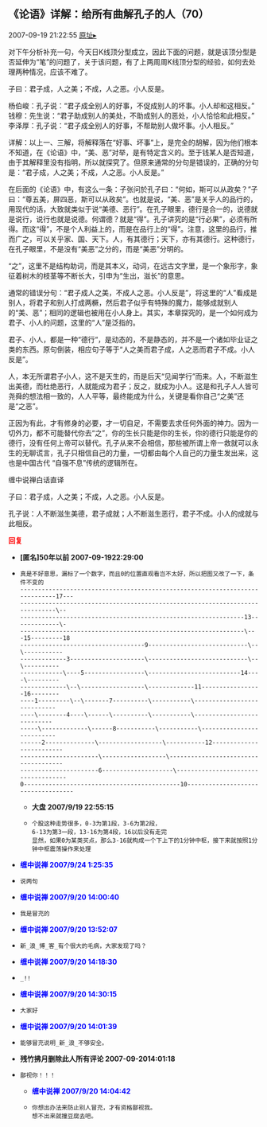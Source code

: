 ## 《论语》详解：给所有曲解孔子的人（70）
2007-09-19 21:22:55
[原址▸](http://www.fxgan.com/chan_time/2007_07_12/719.htm)



 对下午分析补充一句，今天日K线顶分型成立，因此下面的问题，就是该顶分型是否延伸为“笔”的问题了，关于该问题，有了上两周周K线顶分型的经验，如何去处理两种情况，应该不难了。


 


 子曰：君子成，人之美；不成，人之恶。小人反是。


杨伯峻：孔子说：“君子成全别人的好事，不促成别人的坏事。小人却和这相反。”
钱穆：先生说：“君子助成别人的美处，不助成别人的恶处，小人恰恰和此相反。”
李泽厚：孔子说：“君子成全别人的好事，不帮助别人做坏事。小人相反。”

详解：以上一、三解，将解释落在“好事、坏事”上，是完全的胡解，因为他们根本不知道，在《论语》中，“美、恶”对举，是有特定含义的。至于钱某人是否知道，由于其解释里没有指明，所以就探究了。但原来通常的分句是错误的，正确的分句是：“君子成，人之美；不成，人之恶。小人反是。”

在后面的《论语》中，有这么一条：子张问於孔子曰：“何如，斯可以从政矣？”子曰：“尊五美，屏四恶，斯可以从政矣”。也就是说，“美、恶”是关乎人的品行的，用现代的话，大致就类似于说“美德、恶行”。在孔子眼里，德行是合一的，说德就是说行，说行也就是说德。何谓德？就是“得”。孔子讲究的是“行必果”，必须有所得。而这“得”，不是个人利益上的，而是在品行上的“得”。注意，这里的品行，推而广之，可以关乎家、国、天下。人，有其德行；天下，亦有其德行。这种德行，在孔子眼里，不是没有“美恶”之分的，而是“美恶”分明的。

“之”，这里不是结构助词，而是其本义，动词，在远古文字里，是一个象形字，象征着树木的枝茎等不断长大，引申为“生出，滋长”的意思。

通常的错误分句：“君子成人之美，不成人之恶。小人反是”，将这里的“人”看成是别人，将君子和别人打成两橛，然后君子似乎有特殊的魔力，能够成就别人的“美、恶”；相同的逻辑也被用在小人身上。其实，本章探究的，是一个如何成为君子、小人的问题，这里的“人”是泛指的。

君子、小人，都是一种“德行“，是动态的，不是静态的，并不是一个诸如毕业证之类的东西。原句倒装，相应句子等于“人之美而君子成，人之恶而君子不成。小人反是”。

人，本无所谓君子小人，这不是天生的，而是后天“见闻学行”而来。人，不断滋生出美德，而杜绝恶行，人就能成为君子；反之，就成为小人。这是和孔子人人皆可尧舜的想法相一致的，人人平等，最终能成为什么，关键是看你自己“之美”还是“之恶”。

正因为有此，才有修身的必要，才一切自足，不需要去求任何外面的神力。因为一切外力，都不可能替代你去“之”，你的生长只能是你的生长，你的德行只能是你的德行，没有任何上帝可以替代。孔子从来不会相信，那些被所谓上帝一救就可以永生的无聊谎言，孔子只相信自己的力量，一切都由每个人自己的力量生发出来，这也是中国古代 “自强不息”传统的逻辑所在。


缠中说禅白话直译

子曰：君子成，人之美；不成，人之恶。小人反是。

孔子说：人不断滋生美德，君子成就；人不断滋生恶行，君子不成。小人的成就与此相反。





<font color='red'>**回复**</font>


- **[匿名]50年以前 2007-09-1922:29:00**
- ```
  真是不好意思，漏标了一个数字，而且0的位置直观看岂不太好，所以把图又改了一下，条件不变的
  -----------------------------------------------------------------------------17---
  -----------------------------------------------------------------------------\--
  ---------------------------------------------------------------13-------------\-
  ---------------------------------------------------------------\---15---------18
  -----------------------------------9----------------------------\--\-----------
  -------------3---------------------\----------------------------\--\----------
  ------------\----5-----------------\--------------------------14----\---------
  -------------\--\------------------\-------------11-----------------16--------
  ----1---------\--\-------7----------\-----------\----------------------------
  ----\--------4----\------\----------\-----------\---------------------------
  -----\-------------\------8-----------\-----------\--------------------------
  ------2--------------\------------------\-----------12-------------------------
  ----------------------\------------------\-------------------------------------
  ----------------------6--------------------\------------------------------------
  0--------------------------------------------10-----------------------------------
  ```
   - **大盘 2007/9/19 22:55:15**
   - ```
     个股这种走势很多，0-3为第1段，3-6为第2段，
     6-13为第3一段，13-16为第4段，16以后没有走完
     显然，如果0为某类买点，那么3-16就构成一个下上下的1分钟中枢，接下来就按照1分钟中枢震荡操作来处理
     ```
- <font color='blue'>**缠中说禅 2007/9/24 1:25:35**</font>
- ```
  说两句
  ```
- <font color='blue'>**缠中说禅 2007/9/20 14:00:40**</font>
- ```
  我是冒充的
  ```
- <font color='blue'>**缠中说禅 2007/9/20 13:52:07**</font>
- ```
  新_浪_博_客_有个很大的毛病，大家发现了吗？
  ```
- <font color='blue'>**缠中说禅 2007/9/20 14:18:30**</font>
- ```
  _!!
  ```
- <font color='blue'>**缠中说禅 2007/9/20 14:30:15**</font>
- ```
  大家好
  ```
- <font color='blue'>**缠中说禅 2007/9/20 14:01:39**</font>
- ```
  能够冒充说明_新_浪_不够安全。
  ```
- **残竹拂月删除此人所有评论 2007-09-2014:01:18**
- ```
  鄙视你！！！
  ```
   - <font color='blue'>**缠中说禅 2007/9/20 14:04:42**</font>
   - ```
     你想出办法来防止别人冒充，才有资格鄙视我。
     想不出来就撞豆腐去吧。
     ```
